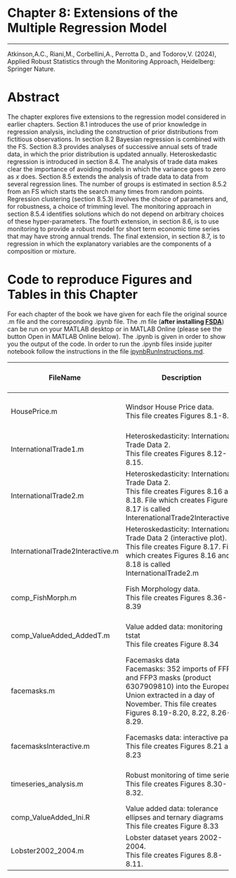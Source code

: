 # Chapter 8: Extensions of the Multiple Regression Model


---
Atkinson,A.C., Riani,M., Corbellini,A., Perrotta D., and Todorov,V. (2024), Applied Robust Statistics through the Monitoring Approach, Heidelberg: Springer Nature.

# Abstract
The chapter explores five extensions to the regression model considered in earlier chapters. Section 8.1 introduces the use of prior knowledge in regression analysis, including the construction of prior distributions from fictitious observations. In section 8.2 Bayesian regression is combined with the FS.  Section 8.3 provides analyses of successive annual sets of  trade data, in which the prior distribution is updated annually. Heteroskedastic regression is introduced in section 8.4. The analysis of trade data makes clear the importance of avoiding models in which the variance goes to zero as $x$ does. Section 8.5 extends the analysis of trade data  to data from several regression lines. The number of groups  is estimated in section 8.5.2  from an FS which starts the search many times from random  points. Regression clustering (section 8.5.3) involves the choice of  parameters and, for robustness, a choice of  trimming level.  The monitoring approach in section 8.5.4 identifies solutions which do not depend on arbitrary choices of these hyper-parameters.  The fourth extension, in section 8.6, is to use monitoring to provide a robust model for short term economic time series that may have strong annual trends. The final extension, in section 8.7, is to regression in which the explanatory variables are the components of a composition or mixture.

# Code to reproduce Figures and Tables in this Chapter

For each chapter of the book we have given for each file the original source .m file and the corresponding .ipynb file.
The .m file (**after installing [FSDA](https://www.mathworks.com/matlabcentral/fileexchange/72999-fsda)**) can be run on your MATLAB desktop or in MATLAB Online (please see the button Open in MATLAB Online below).
The .ipynb is given in order to show you the output of the code.
In order to run the .ipynb files inside jupiter notebook follow the instructions in the file [ipynbRunInstructions.md](../ipynbRunInstructions.md). 


| FileName | Description | Open in MATLAB on line | Jupiter notebook |  |---|---|---|---|  |HousePrice.m|Windsor House Price data.<br/> This file creates Figures 8.1-8.7.|[![Open in MATLAB Online](https://www.mathworks.com/images/responsive/global/open-in-matlab-online.svg)](https://matlab.mathworks.com/open/github/v1?repo=UniprJRC/FigMonitoringBook&file=cap8//HousePrice.m)| [[ipynb](HousePrice.ipynb)]|InternationalTrade1.m|Heteroskedasticity: International Trade Data 2.<br/> This file creates Figures 8.12-8.15.|[![Open in MATLAB Online](https://www.mathworks.com/images/responsive/global/open-in-matlab-online.svg)](https://matlab.mathworks.com/open/github/v1?repo=UniprJRC/FigMonitoringBook&file=cap8//InternationalTrade1.m)| [[ipynb](InternationalTrade1.ipynb)]|InternationalTrade2.m|Heteroskedasticity: International Trade Data 2.<br/> This file creates Figures 8.16 and 8.18. File which creates Figure 8.17 is called InterenationalTrade2Interactive.m|[![Open in MATLAB Online](https://www.mathworks.com/images/responsive/global/open-in-matlab-online.svg)](https://matlab.mathworks.com/open/github/v1?repo=UniprJRC/FigMonitoringBook&file=cap8//InternationalTrade2.m)| [[ipynb](InternationalTrade2.ipynb)]|InternationalTrade2Interactive.m|Heteroskedasticity: International Trade Data 2 (interactive plot).<br/> This file creates Figure 8.17. File which creates Figures 8.16 and 8.18 is called InternationalTrade2.m|[![Open in MATLAB Online](https://www.mathworks.com/images/responsive/global/open-in-matlab-online.svg)](https://matlab.mathworks.com/open/github/v1?repo=UniprJRC/FigMonitoringBook&file=cap8//InternationalTrade2Interactive.m)| [[ipynb](InternationalTrade2Interactive.ipynb)]|comp_FishMorph.m|Fish Morphology data.<br/> This file creates Figures 8.36-8.39|[![Open in MATLAB Online](https://www.mathworks.com/images/responsive/global/open-in-matlab-online.svg)](https://matlab.mathworks.com/open/github/v1?repo=UniprJRC/FigMonitoringBook&file=cap8//comp_FishMorph.m)| [[ipynb](comp_FishMorph.ipynb)]|comp_ValueAdded_AddedT.m|Value added data: monitoring tstat<br/> This file creates Figure 8.34|[![Open in MATLAB Online](https://www.mathworks.com/images/responsive/global/open-in-matlab-online.svg)](https://matlab.mathworks.com/open/github/v1?repo=UniprJRC/FigMonitoringBook&file=cap8//comp_ValueAdded_AddedT.m)| [[ipynb](comp_ValueAdded_AddedT.ipynb)]|facemasks.m|Facemasks data<br/> Facemasks: 352 imports of FFP2 and FFP3 masks (product 6307909810) into the European Union extracted in a day of November. This file creates Figures 8.19-8.20, 8.22, 8.26-8.29.|[![Open in MATLAB Online](https://www.mathworks.com/images/responsive/global/open-in-matlab-online.svg)](https://matlab.mathworks.com/open/github/v1?repo=UniprJRC/FigMonitoringBook&file=cap8//facemasks.m)| [[ipynb](facemasks.ipynb)]|facemasksInteractive.m|Facemasks data: interactive part.<br/> This file creates Figures 8.21 and 8.23|[![Open in MATLAB Online](https://www.mathworks.com/images/responsive/global/open-in-matlab-online.svg)](https://matlab.mathworks.com/open/github/v1?repo=UniprJRC/FigMonitoringBook&file=cap8//facemasksInteractive.m)| [[ipynb](facemasksInteractive.ipynb)]|timeseries_analysis.m|Robust monitoring of time series<br/> This file creates Figures 8.30-8.32.|[![Open in MATLAB Online](https://www.mathworks.com/images/responsive/global/open-in-matlab-online.svg)](https://matlab.mathworks.com/open/github/v1?repo=UniprJRC/FigMonitoringBook&file=cap8//timeseries_analysis.m)| [[ipynb](timeseries_analysis.ipynb)]|comp_ValueAdded_Ini.R|Value added data: tolerance ellipses and ternary diagrams<br/> This file creates Figure 8.33|[Open](comp_ValueAdded_Ini.R)|Lobster2002_2004.m|Lobster dataset years 2002-2004.<br/> This file creates Figures 8.8-8.11.|[![Open in MATLAB Online](https://www.mathworks.com/images/responsive/global/open-in-matlab-online.svg)](https://matlab.mathworks.com/open/github/v1?repo=UniprJRC/FigMonitoringBook&file=cap8//Lobster2002_2004.m)| [[ipynb](Lobster2002_2004.ipynb)]
